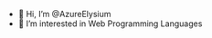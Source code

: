 - 👋 Hi, I’m @AzureElysium
- 👀 I’m interested in Web Programming Languages

<!---
AzureElysium/AzureElysium is a ✨ special ✨ repository because its `README.md` (this file) appears on your GitHub profile.
You can click the Preview link to take a look at your changes.
--->
